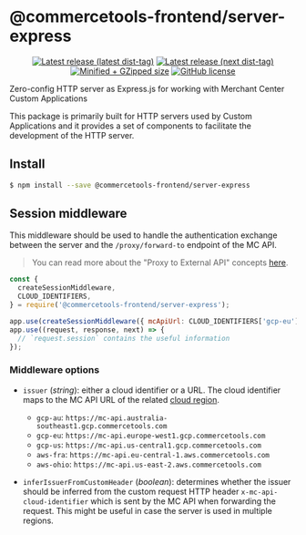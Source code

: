 # @commercetools-frontend/server-express

<p align="center">
  <a href="https://www.npmjs.com/package/@commercetools-frontend/server-express"><img src="https://badgen.net/npm/v/@commercetools-frontend/server-express" alt="Latest release (latest dist-tag)" /></a> <a href="https://www.npmjs.com/package/@commercetools-frontend/server-express"><img src="https://badgen.net/npm/v/@commercetools-frontend/server-express/next" alt="Latest release (next dist-tag)" /></a> <a href="https://bundlephobia.com/result?p=@commercetools-frontend/server-express"><img src="https://badgen.net/bundlephobia/minzip/@commercetools-frontend/server-express" alt="Minified + GZipped size" /></a> <a href="https://github.com/commercetools/merchant-center-application-kit/blob/master/LICENSE"><img src="https://badgen.net/github/license/commercetools/merchant-center-application-kit" alt="GitHub license" /></a>
</p>

Zero-config HTTP server as Express.js for working with Merchant Center Custom Applications

This package is primarily built for HTTP servers used by Custom Applications and it provides a set of components to facilitate the development of the HTTP server.

## Install

```bash
$ npm install --save @commercetools-frontend/server-express
```

## Session middleware

This middleware should be used to handle the authentication exchange between the server and the `/proxy/forward-to` endpoint of the MC API.

> You can read more about the "Proxy to External API" concepts [here](https://docs.commercetools.com/custom-applications/main-concepts/proxy-to-external-api).

```js
const {
  createSessionMiddleware,
  CLOUD_IDENTIFIERS,
} = require('@commercetools-frontend/server-express');

app.use(createSessionMiddleware({ mcApiUrl: CLOUD_IDENTIFIERS['gcp-eu'] }));
app.use((request, response, next) => {
  // `request.session` contains the useful information
});
```

### Middleware options

- `issuer` (_string_): either a cloud identifier or a URL. The cloud identifier maps to the MC API URL of the related [cloud region](https://docs.commercetools.com/custom-applications/main-concepts/api-gateway#cloud-regions).

  - `gcp-au`: `https://mc-api.australia-southeast1.gcp.commercetools.com`
  - `gcp-eu`: `https://mc-api.europe-west1.gcp.commercetools.com`
  - `gcp-us`: `https://mc-api.us-central1.gcp.commercetools.com`
  - `aws-fra`: `https://mc-api.eu-central-1.aws.commercetools.com`
  - `aws-ohio`: `https://mc-api.us-east-2.aws.commercetools.com`

- `inferIssuerFromCustomHeader` (_boolean_): determines whether the issuer should be inferred from the custom request HTTP header `x-mc-api-cloud-identifier` which is sent by the MC API when forwarding the request. This might be useful in case the server is used in multiple regions.
